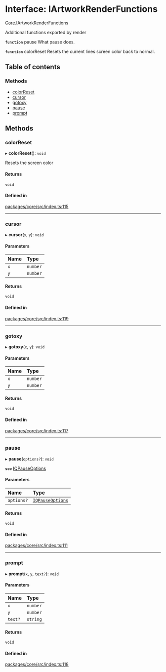 # Interface: IArtworkRenderFunctions

[Core](../modules/Core.md).IArtworkRenderFunctions

Additional functions exported by render

**`function`** pause What pause does.

**`function`** colorReset Resets the current lines screen color back to normal.

## Table of contents

### Methods

- [colorReset](Core.IArtworkRenderFunctions.md#colorreset)
- [cursor](Core.IArtworkRenderFunctions.md#cursor)
- [gotoxy](Core.IArtworkRenderFunctions.md#gotoxy)
- [pause](Core.IArtworkRenderFunctions.md#pause)
- [prompt](Core.IArtworkRenderFunctions.md#prompt)

## Methods

### colorReset

▸ **colorReset**(): `void`

Resets the screen color

#### Returns

`void`

#### Defined in

[packages/core/src/index.ts:115](https://github.com/iniquitybbs/iniquity/blob/b8c4706/packages/core/src/index.ts#L115)

___

### cursor

▸ **cursor**(`x`, `y`): `void`

#### Parameters

| Name | Type |
| :------ | :------ |
| `x` | `number` |
| `y` | `number` |

#### Returns

`void`

#### Defined in

[packages/core/src/index.ts:119](https://github.com/iniquitybbs/iniquity/blob/b8c4706/packages/core/src/index.ts#L119)

___

### gotoxy

▸ **gotoxy**(`x`, `y`): `void`

#### Parameters

| Name | Type |
| :------ | :------ |
| `x` | `number` |
| `y` | `number` |

#### Returns

`void`

#### Defined in

[packages/core/src/index.ts:117](https://github.com/iniquitybbs/iniquity/blob/b8c4706/packages/core/src/index.ts#L117)

___

### pause

▸ **pause**(`options?`): `void`

**`see`** [IQPauseOptions](Core.IQPauseOptions.md)

#### Parameters

| Name | Type |
| :------ | :------ |
| `options?` | [`IQPauseOptions`](Core.IQPauseOptions.md) |

#### Returns

`void`

#### Defined in

[packages/core/src/index.ts:111](https://github.com/iniquitybbs/iniquity/blob/b8c4706/packages/core/src/index.ts#L111)

___

### prompt

▸ **prompt**(`x`, `y`, `text?`): `void`

#### Parameters

| Name | Type |
| :------ | :------ |
| `x` | `number` |
| `y` | `number` |
| `text?` | `string` |

#### Returns

`void`

#### Defined in

[packages/core/src/index.ts:118](https://github.com/iniquitybbs/iniquity/blob/b8c4706/packages/core/src/index.ts#L118)
